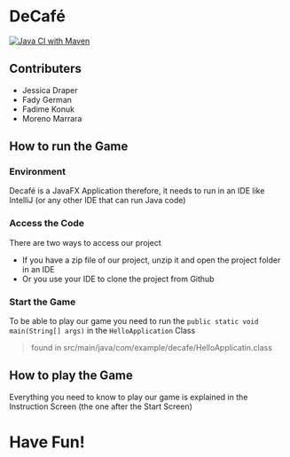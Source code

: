 # DeCafé
[![Java CI with Maven](https://github.com/fadygerman/DeCafe/actions/workflows/maven.yml/badge.svg)](https://github.com/fadygerman/DeCafe/actions/workflows/maven.yml)
## Contributers
- Jessica Draper
- Fady German
- Fadime Konuk
- Moreno Marrara
## How to run the Game
### Environment
Decafé is a JavaFX Application therefore, it needs to run in an IDE like IntelliJ (or any other IDE that can run Java code)
### Access the Code
There are two ways to access our project
- If you have a zip file of our project, unzip it and open the project folder in an IDE
- Or you use your IDE to clone the project from Github
### Start the Game
To be able to play our game you need to run the `public static void main(String[] args)` in the `HelloApplication` Class
> found in src/main/java/com/example/decafe/HelloApplicatin.class
## How to play the Game
Everything you need to know to play our game is explained in the Instruction Screen (the one after the Start Screen)
# Have Fun!

